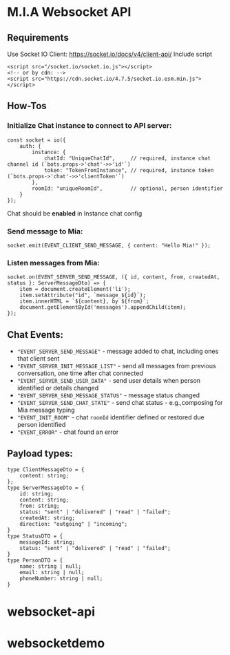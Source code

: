 # M.I.A Websocket API

## Requirements
Use Socket IO Client: https://socket.io/docs/v4/client-api/
Include script
```
<script src="/socket.io/socket.io.js"></script>
<!-- or by cdn: -->
<script src="https://cdn.socket.io/4.7.5/socket.io.esm.min.js"></script>
```

## How-Tos

### Initialize Chat instance to connect to API server:
```
const socket = io({
    auth: {
        instance: {
            chatId: "UniqueChatId",     // required, instance chat channel id (`bots.props->'chat'->>'id'`)
            token: "TokenFromInstance", // required, instance token (`bots.props->'chat'->>'clientToken'`)
        },
        roomId: "uniqueRoomId",         // optional, person identifier
    }
});
```
Chat should be **enabled** in Instance chat config 

### Send message to Mia:
```
socket.emit(EVENT_CLIENT_SEND_MESSAGE, { content: "Hello Mia!" });
```

### Listen messages from Mia:
```
socket.on(EVENT_SERVER_SEND_MESSAGE, ({ id, content, from, createdAt, status }: ServerMessageDto) => {
    item = document.createElement('li');
    item.setAttribute("id", `message_${id}`);
    item.innerHTML = `${content}, by ${from}`;
    document.getElementById('messages').appendChild(item);
});
```

## Chat Events:
- `"EVENT_SERVER_SEND_MESSAGE"` - message added to chat, including ones that client sent
- `"EVENT_SERVER_INIT_MESSAGE_LIST"` - send all messages from previous conversation, one time after chat connected
- `"EVENT_SERVER_SEND_USER_DATA"` - send user details when person identified or details changed
- `"EVENT_SERVER_SEND_MESSAGE_STATUS"` - message status changed
- `"EVENT_SERVER_SEND_CHAT_STATE"` - send chat status - e.g.,composing for Mia message typing
- `"EVENT_INIT_ROOM"` - chat `roomId` identifier defined or restored due person identified
- `"EVENT_ERROR"` - chat found an error


## Payload types:
```
type ClientMessageDto = {
    content: string;
};
type ServerMessageDto = {
    id: string;
    content: string;
    from: string;
    status: "sent" | "delivered" | "read" | "failed";
    createdAt: string;
    direction: "outgoing" | "incoming";
}
type StatusDTO = {
    messageId: string;
    status: "sent" | "delivered" | "read" | "failed";
}
type PersonDTO = {
    name: string | null;
    email: string | null;
    phoneNumber: string | null;
}
```
# websocket-api
# websocketdemo
